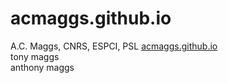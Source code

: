 # acmaggs.github.io
A.C. Maggs, CNRS, ESPCI, PSL
[acmaggs.github.io](https://acmaggs.github.io/)  
tony maggs  
anthony maggs
